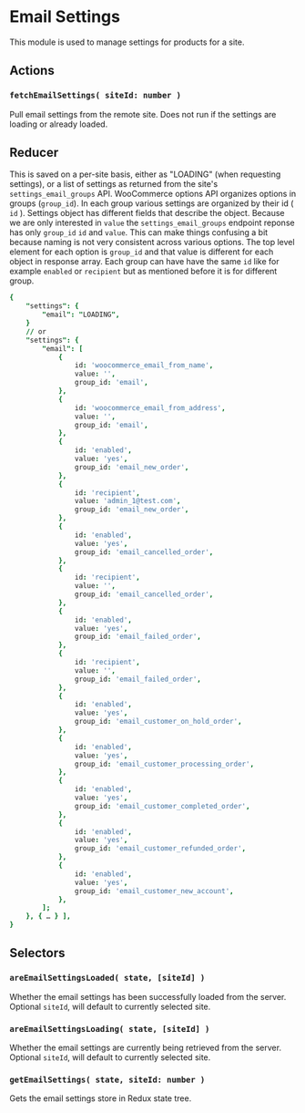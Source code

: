 Email Settings
================

This module is used to manage settings for products for a site.

## Actions

### `fetchEmailSettings( siteId: number )`

Pull email settings from the remote site. Does not run if the settings are loading or already loaded.

## Reducer

This is saved on a per-site basis, either as "LOADING" (when requesting settings), or a list of settings
as returned from the site's `settings_email_groups` API. WooCommerce options API organizes options in
groups (`group_id`). In each group various settings are organized by their id ( `id` ). Settings object
has different fields that describe the object. Because we are only interested in `value` the
`settings_email_groups` endpoint reponse has only `group_id` `id` and `value`. This can make things
confusing a bit because naming is not very consistent across various options. The top level element for
each option is `group_id` and that value is different for each object in response array. Each group can
have have the same `id` like for example `enabled` or `recipient` but as mentioned before it is for
different group. 

```j
{
	"settings": {
		"email": "LOADING",
	}
	// or
	"settings": {
		"email": [
			{
				id: 'woocommerce_email_from_name',
				value: '',
				group_id: 'email',
			},
			{
				id: 'woocommerce_email_from_address',
				value: '',
				group_id: 'email',
			},
			{
				id: 'enabled',
				value: 'yes',
				group_id: 'email_new_order',
			},
			{
				id: 'recipient',
				value: 'admin_1@test.com',
				group_id: 'email_new_order',
			},
			{
				id: 'enabled',
				value: 'yes',
				group_id: 'email_cancelled_order',
			},
			{
				id: 'recipient',
				value: '',
				group_id: 'email_cancelled_order',
			},
			{
				id: 'enabled',
				value: 'yes',
				group_id: 'email_failed_order',
			},
			{
				id: 'recipient',
				value: '',
				group_id: 'email_failed_order',
			},
			{
				id: 'enabled',
				value: 'yes',
				group_id: 'email_customer_on_hold_order',
			},
			{
				id: 'enabled',
				value: 'yes',
				group_id: 'email_customer_processing_order',
			},
			{
				id: 'enabled',
				value: 'yes',
				group_id: 'email_customer_completed_order',
			},
			{
				id: 'enabled',
				value: 'yes',
				group_id: 'email_customer_refunded_order',
			},
			{
				id: 'enabled',
				value: 'yes',
				group_id: 'email_customer_new_account',
			},
		];
	}, { … } ],
}
```

## Selectors

### `areEmailSettingsLoaded( state, [siteId] )`

Whether the email settings has been successfully loaded from the server. Optional `siteId`, will default to currently selected site.

### `areEmailSettingsLoading( state, [siteId] )`

Whether the email settings are currently being retrieved from the server. Optional `siteId`, will default to currently selected site.

### `getEmailSettings( state, siteId: number )`

Gets the email settings store in Redux state tree.